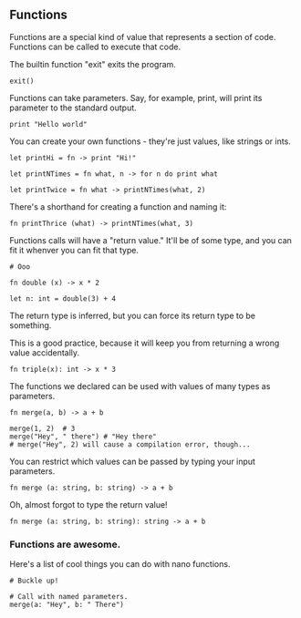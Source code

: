 ## Functions

Functions are a special kind of value that represents a
section of code. Functions can be called to execute that code.

The builtin function "exit" exits the program.

```nano
exit()
```

Functions can take parameters. Say, for example, print,
will print its parameter to the standard output.

```nano
print "Hello world"
```

You can create your own functions - they're just values, like
strings or ints.

```nano
let printHi = fn -> print "Hi!"

let printNTimes = fn what, n -> for n do print what

let printTwice = fn what -> printNTimes(what, 2)
```

There's a shorthand for creating a function and naming it:

```nano
fn printThrice (what) -> printNTimes(what, 3)
```

Functions calls will have a "return value." It'll be of some type,
and you can fit it whenver you can fit that type.

```nano
# Ooo

fn double (x) -> x * 2

let n: int = double(3) + 4
```

The return type is inferred, but you can force its return type
to be something.

This is a good practice, because it will keep you from returning
a wrong value accidentally.

```nano
fn triple(x): int -> x * 3
```

The functions we declared can be used with values of many types as parameters.

```nano
fn merge(a, b) -> a + b

merge(1, 2)  # 3
merge("Hey", " there") # "Hey there"
# merge("Hey", 2) will cause a compilation error, though...
```

You can restrict which values can be passed by
typing your input parameters.

```nano
fn merge (a: string, b: string) -> a + b
```

Oh, almost forgot to type the return value!

```nano
fn merge (a: string, b: string): string -> a + b
```

### Functions are awesome.

Here's a list of cool things you can do with nano functions.

```nano
# Buckle up!

# Call with named parameters.
merge(a: "Hey", b: " There")
```
